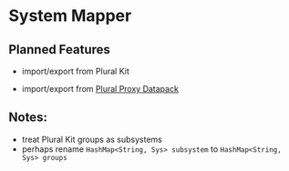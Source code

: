 # System Mapper


## Planned Features

* import/export from Plural Kit

* import/export from [Plural Proxy Datapack](https://github.com/DBTDerpbox/MC-Plural-Proxy)

## Notes:

* treat Plural Kit groups as subsystems
* perhaps rename `HashMap<String, Sys> subsystem` to `HashMap<String, Sys> groups`
